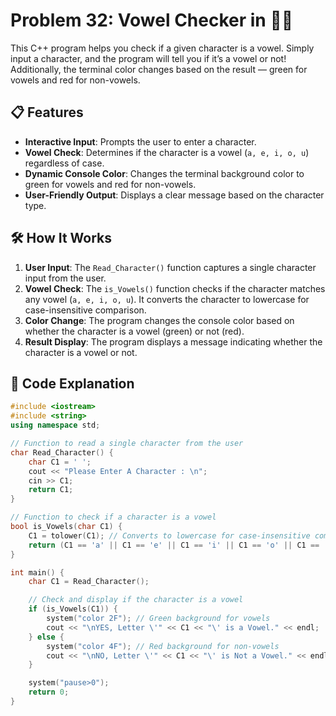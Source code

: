 # Problem 32: Vowel Checker in 🌟🔤

This C++ program helps you check if a given character is a vowel. Simply input a character, and the program will tell you if it’s a vowel or not! Additionally, the terminal color changes based on the result — green for vowels and red for non-vowels.

## 📋 Features
- **Interactive Input**: Prompts the user to enter a character.
- **Vowel Check**: Determines if the character is a vowel (`a, e, i, o, u`) regardless of case.
- **Dynamic Console Color**: Changes the terminal background color to green for vowels and red for non-vowels.
- **User-Friendly Output**: Displays a clear message based on the character type.

## 🛠️ How It Works
1. **User Input**: The `Read_Character()` function captures a single character input from the user.
2. **Vowel Check**: The `is_Vowels()` function checks if the character matches any vowel (`a, e, i, o, u`). It converts the character to lowercase for case-insensitive comparison.
3. **Color Change**: The program changes the console color based on whether the character is a vowel (green) or not (red).
4. **Result Display**: The program displays a message indicating whether the character is a vowel or not.

## 📝 Code Explanation
```cpp
#include <iostream>
#include <string>
using namespace std;

// Function to read a single character from the user
char Read_Character() {
    char C1 = ' ';
    cout << "Please Enter A Character : \n";
    cin >> C1;
    return C1;
}

// Function to check if a character is a vowel
bool is_Vowels(char C1) {
    C1 = tolower(C1); // Converts to lowercase for case-insensitive comparison
    return (C1 == 'a' || C1 == 'e' || C1 == 'i' || C1 == 'o' || C1 == 'u');
}

int main() {
    char C1 = Read_Character();

    // Check and display if the character is a vowel
    if (is_Vowels(C1)) {
        system("color 2F"); // Green background for vowels
        cout << "\nYES, Letter \'" << C1 << "\' is a Vowel." << endl;
    } else {
        system("color 4F"); // Red background for non-vowels
        cout << "\nNO, Letter \'" << C1 << "\' is Not a Vowel." << endl;
    }

    system("pause>0");
    return 0;
}
